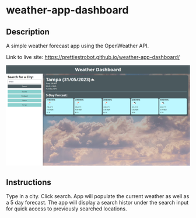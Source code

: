 # weather-app-dashboard

## Description

A simple weather forecast app using the OpenWeather API.

Link to live site: https://prettiestrobot.github.io/weather-app-dashboard/

![](./assets/images/weather_app_screenshot.png)

## Instructions

Type in a city. Click search. App will populate the current weather as well as a 5 day forecast. The app will display a search histor under the search input for quick access to previously searched locations.
